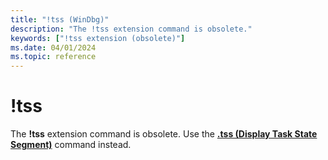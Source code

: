 ```yaml
---
title: "!tss (WinDbg)"
description: "The !tss extension command is obsolete."
keywords: ["!tss extension (obsolete)"]
ms.date: 04/01/2024
ms.topic: reference
---
```


# !tss

The **!tss** extension command is obsolete. Use the [**.tss (Display Task State Segment)**](-tss--display-task-state-segment-.md) command instead.
